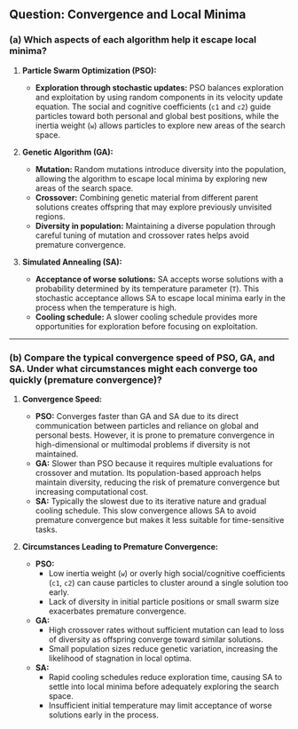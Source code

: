 ## Question: Convergence and Local Minima

### (a) Which aspects of each algorithm help it escape local minima?

1. **Particle Swarm Optimization (PSO):**
   - **Exploration through stochastic updates:** PSO balances exploration and exploitation by using random components in its velocity update equation. The social and cognitive coefficients (`c1` and `c2`) guide particles toward both personal and global best positions, while the inertia weight (`w`) allows particles to explore new areas of the search space.

2. **Genetic Algorithm (GA):**
   - **Mutation:** Random mutations introduce diversity into the population, allowing the algorithm to escape local minima by exploring new areas of the search space.
   - **Crossover:** Combining genetic material from different parent solutions creates offspring that may explore previously unvisited regions.
   - **Diversity in population:** Maintaining a diverse population through careful tuning of mutation and crossover rates helps avoid premature convergence.

3. **Simulated Annealing (SA):**
   - **Acceptance of worse solutions:** SA accepts worse solutions with a probability determined by its temperature parameter (`T`). This stochastic acceptance allows SA to escape local minima early in the process when the temperature is high.
   - **Cooling schedule:** A slower cooling schedule provides more opportunities for exploration before focusing on exploitation.

---

### (b) Compare the typical convergence speed of PSO, GA, and SA. Under what circumstances might each converge too quickly (premature convergence)?

1. **Convergence Speed:**
   - **PSO:** Converges faster than GA and SA due to its direct communication between particles and reliance on global and personal bests. However, it is prone to premature convergence in high-dimensional or multimodal problems if diversity is not maintained.
   - **GA:** Slower than PSO because it requires multiple evaluations for crossover and mutation. Its population-based approach helps maintain diversity, reducing the risk of premature convergence but increasing computational cost.
   - **SA:** Typically the slowest due to its iterative nature and gradual cooling schedule. This slow convergence allows SA to avoid premature convergence but makes it less suitable for time-sensitive tasks.

2. **Circumstances Leading to Premature Convergence:**
   - **PSO:**
     - Low inertia weight (`w`) or overly high social/cognitive coefficients (`c1`, `c2`) can cause particles to cluster around a single solution too early.
     - Lack of diversity in initial particle positions or small swarm size exacerbates premature convergence.
   - **GA:**
     - High crossover rates without sufficient mutation can lead to loss of diversity as offspring converge toward similar solutions.
     - Small population sizes reduce genetic variation, increasing the likelihood of stagnation in local optima.
   - **SA:**
     - Rapid cooling schedules reduce exploration time, causing SA to settle into local minima before adequately exploring the search space.
     - Insufficient initial temperature may limit acceptance of worse solutions early in the process.
